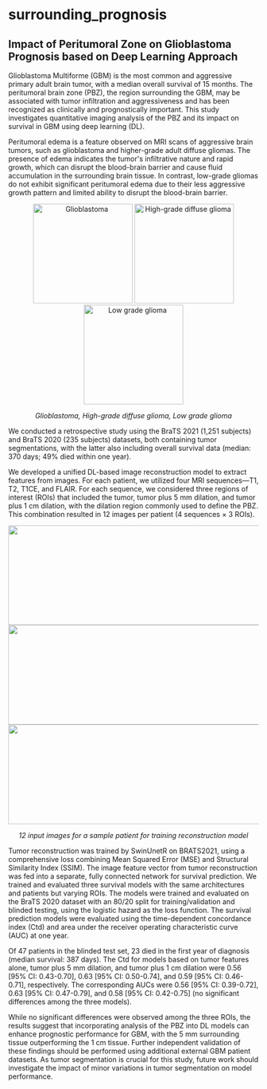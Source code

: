 # surrounding_prognosis
## Impact of Peritumoral Zone on Glioblastoma Prognosis based on Deep Learning Approach 

Glioblastoma Multiforme (GBM) is the most common and aggressive primary adult brain tumor, with a median overall survival of 15 months. The peritumoral brain zone (PBZ), the region surrounding the GBM, may be associated with tumor infiltration and aggressiveness and has been recognized as clinically and prognostically important. This study investigates quantitative imaging analysis of the PBZ and its impact on survival in GBM using deep learning (DL).

Peritumoral edema is a feature observed on MRI scans of aggressive brain tumors, such as glioblastoma and higher-grade adult diffuse gliomas. The presence of edema indicates the tumor's infiltrative nature and rapid growth, which can disrupt the blood-brain barrier and cause fluid accumulation in the surrounding brain tissue. In contrast, low-grade gliomas do not exhibit significant peritumoral edema due to their less aggressive growth pattern and limited ability to disrupt the blood-brain barrier. 

<p align="center">
  <img src="https://github.com/user-attachments/assets/64893dd2-0a17-4a3d-aa29-0559e6806ab8" alt="Glioblastoma" width="200" height="200">
  <img src="https://github.com/user-attachments/assets/1254b16d-50ab-4e23-a7c7-77060df83db3" alt="High-grade diffuse glioma" width="200" height="200">
  <img src="https://github.com/user-attachments/assets/88c2a23e-38a5-46de-bdae-9414fc74aab2" alt="Low grade glioma" width="200" height="200">
</p>

<p align="center">
  <em>Glioblastoma, High-grade diffuse glioma, Low grade glioma</em>
</p>


We conducted a retrospective study using the BraTS 2021 (1,251 subjects) and BraTS 2020 (235 subjects) datasets, both containing tumor segmentations, with the latter also including overall survival data (median: 370 days; 49% died within one year).

We developed a unified DL-based image reconstruction model to extract features from images. For each patient, we utilized four MRI sequences—T1, T2, T1CE, and FLAIR. For each sequence, we considered three regions of interest (ROIs) that included the tumor, tumor plus 5 mm dilation, and tumor plus 1 cm dilation, with the dilation region commonly used to define the PBZ. This combination resulted in 12 images per patient (4 sequences × 3 ROIs).

<p align="center">
  <img src="https://github.com/user-attachments/assets/2982df21-abc5-4991-aa1e-65a43ce523dd"  width="600" height="200">
  <img src="https://github.com/user-attachments/assets/f49c8e0c-c1b6-4bd4-bc9e-db4b3c9c4200"  width="600" height="200">
  <img src="https://github.com/user-attachments/assets/456eb383-5c51-46ce-afae-8307353167f1"  width="600" height="200">
</p>

<p align="center">
  <em>12 input images for a sample patient for training reconstruction model</em>
</p>

Tumor reconstruction was trained by SwinUnetR on BRATS2021, using a comprehensive loss combining Mean Squared Error (MSE) and Structural Similarity Index (SSIM). The image feature vector from tumor reconstruction was fed into a separate, fully connected network for survival prediction. We trained and evaluated three survival models with the same architectures and patients but varying ROIs. The models were trained and evaluated on the BraTS 2020 dataset with an 80/20 split for training/validation and blinded testing, using the logistic hazard as the loss function. The survival prediction models were evaluated using the time-dependent concordance index (Ctd) and area under the receiver operating characteristic curve (AUC) at one year.

Of 47 patients in the blinded test set, 23 died in the first year of diagnosis (median survival: 387 days). The Ctd for models based on tumor features alone, tumor plus 5 mm dilation, and tumor plus 1 cm dilation were 0.56 [95% CI: 0.43-0.70], 0.63 [95% CI: 0.50-0.74], and 0.59 [95% CI: 0.46-0.71], respectively. The corresponding AUCs were 0.56 [95% CI: 0.39-0.72], 0.63 [95% CI: 0.47-0.79], and 0.58 [95% CI: 0.42-0.75] (no significant differences among the three models).

While no significant differences were observed among the three ROIs, the results suggest that incorporating analysis of the PBZ into DL models can enhance prognostic performance for GBM, with the 5 mm surrounding tissue outperforming the 1 cm tissue. Further independent validation of these findings should be performed using additional external GBM patient datasets. As tumor segmentation is crucial for this study, future work should investigate the impact of minor variations in tumor segmentation on model performance.
